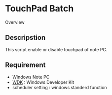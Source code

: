 # TouchPad Batch

Overview

## Descripstion
This script enable or disable touchpad of note PC.

## Requirement 

- Windows Note PC
- [WDK](https://docs.microsoft.com/ja-jp/windows-hardware/drivers/download-the-wdk) : Windows Developer Kit
- scheduler setting : windows standerd function
